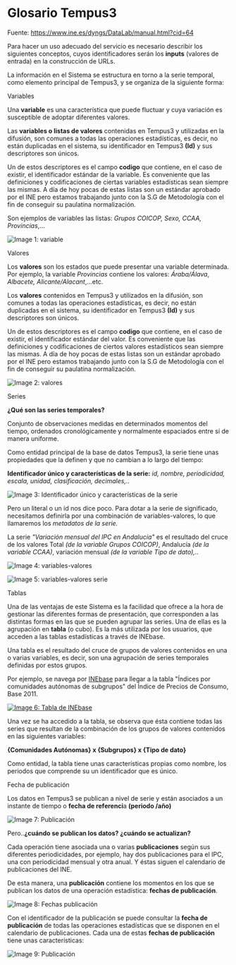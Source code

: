 # Glosario Tempus3

Fuente: https://www.ine.es/dyngs/DataLab/manual.html?cid=64

Para hacer un uso adecuado del servicio es necesario describir los siguientes conceptos, cuyos identificadores serán los **inputs** (valores de entrada) en la construcción de URLs.

La información en el Sistema se estructura en torno a la serie temporal, como elemento principal de Tempus3, y se organiza de la siguiente forma:

Variables

Una **variable** es una característica que puede fluctuar y cuya variación es susceptible de adoptar diferentes valores.

Las **variables o listas de valores** contenidas en Tempus3 y utilizadas en la difusión, son comunes a todas las operaciones estadísticas, es decir, no están duplicadas en el sistema, su identificador en Tempus3 **(Id)** y sus descriptores son únicos.

Un de estos descriptores es el campo **codigo** que contiene, en el caso de existir, el identificador estándar de la variable. Es conveniente que las definiciones y codificaciones de ciertas variables estadísticas sean siempre las mismas.  A día de hoy pocas de estas listas son un estándar aprobado por el INE pero estamos trabajando junto con la S.G de Metodología con el fin de conseguir su paulatina normalización.

Son ejemplos de variables las listas: _Grupos COICOP,  Sexo, CCAA,  Provincias_,...

![Image 1: variable](https://www.ine.es/menus/plantillas/webcontent/img/DataLab/variable.jpg)

Valores

Los **valores** son los estados que puede presentar una variable determinada. Por ejemplo, la variable _Provincias_ contiene los valores: _Áraba/Álava_,  _Albacete,_ _Alicante/Alacant_,...etc.

Los **valores** contenidos en Tempus3 y utilizados en la difusión, son comunes a todas las operaciones estadísticas, es decir, no están duplicadas en el sistema, su identificador en Tempus3 **(Id)** y sus descriptores son únicos.

Un de estos descriptores es el campo **codigo** que contiene, en el caso de existir, el identificador estándar del valor. Es conveniente que las definiciones y codificaciones de ciertos valores estadísticos sean siempre las mismas.  A día de hoy pocas de estas listas son un estándar aprobado por el INE pero estamos trabajando junto con la S.G de Metodología con el fin de conseguir su paulatina normalización.

![Image 2: valores](https://www.ine.es/menus/plantillas/webcontent/img/DataLab/valores.jpg)

Series

**¿Qué son las series temporales?**

Conjunto de observaciones medidas en determinados momentos del tiempo, ordenados cronológicamente y normalmente espaciados entre sí de manera uniforme.

Como entidad principal de la base de datos Tempus3, la serie tiene unas propiedades que la definen y que no cambian a lo largo del tiempo:

**Identificador único y características de la serie:** _id, nombre, periodicidad, escala, unidad, clasificación, decimales,.._

![Image 3: Identificador único y características de la serie](https://www.ine.es/menus/plantillas/webcontent/img/DataLab/serie_prop.jpg)

Pero un literal o un id nos dice poco. Para dotar a la serie de significado, necesitamos definirla por una combinación de variables-valores, lo que llamaremos los _metadatos de la serie._

La serie _"Variación mensual del IPC en Andalucía"_ es el resultado del cruce de los valores Total _(de la variable Grupos COICOP)_, Andalucía _(de la variable CCAA)_, variación mensual _(de la variable Tipo de dato),.._

![Image 4: variables-valores](https://www.ine.es/menus/plantillas/webcontent/img/DataLab/variables_valores.jpg)

![Image 5: variables-valores serie](https://www.ine.es/menus/plantillas/webcontent/img/DataLab/meta_serie.jpg)

Tablas

Una de las ventajas de este Sistema es la facilidad que ofrece a la hora de gestionar las diferentes formas de presentación, que corresponden a las distintas formas en las que se pueden agrupar las series. Una de ellas es la agrupación en **tabla** (o cubo). Es la más utilizada por los usuarios, que acceden a las tablas estadísticas a través de INEbase.

Una tabla es el resultado del cruce de grupos de valores contenidos en una o varias variables, es decir, son una agrupación de series temporales definidas por estos grupos.

Por ejemplo, se navega por [INEbase](https://www.ine.es/inebmenu/indice.htm "Enlace a INEbase. Abre ventana nueva") para llegar a la tabla "Índices por comunidades autónomas de subgrupos" del Índice de Precios de Consumo, Base 2011.

[![Image 6: Tabla de INEbase](https://www.ine.es/menus/plantillas/webcontent/img/DataLab/Tabla_seleccion_INEbase.jpg)](https://www.ine.es/dynt3/inebase/index.htm?padre=1935)

Una vez se ha accedido a la tabla, se observa que ésta contiene todas las series que resultan de la combinación de los grupos de valores contenidos en las siguientes variables:

**{Comunidades Autónomas} x {Subgrupos} x {Tipo de dato}**

Como entidad, la tabla tiene unas características propias como nombre, los periodos que comprende su un identificador que es único.

Fecha de publicación

Los datos en Tempus3 se publican a nivel de serie y están asociados a un instante de tiempo o **fecha de referenci**a **(periodo /año)**

![Image 7: Publicación](https://www.ine.es/menus/plantillas/webcontent/img/DataLab/fecharef.jpg)

Pero..**¿cuándo se publican los datos? ¿cuándo se actualizan?**

Cada operación tiene asociada una o varias **publicaciones** según sus diferentes periodicidades, por ejemplo, hay dos publicaciones para el IPC, una con periodicidad mensual y otra anual. Y éstas siguen el calendario de publicaciones del INE.

De esta manera, una **publicación** contiene los momentos en los que se publican los datos de una operación estadística: **fechas de publicación**.

![Image 8: Fechas publicación](https://www.ine.es/menus/plantillas/webcontent/img/DataLab/fechas_publi.jpg)

Con el identificador de la publicación se puede consultar la **fecha de publicación** de todas las operaciones estadísticas que se disponen en el calendario de publicaciones. Cada una de estas **fechas de publicación** tiene unas características:

![Image 9: Publicación](https://www.ine.es/menus/plantillas/webcontent/img/DataLab/publicacion.jpg)
